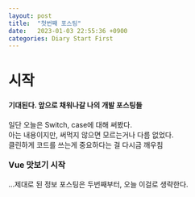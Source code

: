 ```yaml
---
layout: post
title:  "첫번째 포스팅"
date:   2023-01-03 22:55:36 +0900
categories: Diary Start First
---
```

<h1>시작</h1>

<h4>기대된다. 앞으로 채워나갈 나의 개발 포스팅들<br/></h4>

<div>
    <div>일단 오늘은 Switch, case에 대해 써봤다.</div>
    <div>아는 내용이지만, 써먹지 않으면 모르는거나 다름 없었다.</div>
    <div>클린하게 코드를 쓰는게 중요하다는 걸 다시금 깨우침</div>
</div>
<br/>
<div>
    <div style="font-weight: bold; font-size: 16px;">Vue 맛보기 시작 </div>
</div>
<br/>
<div>...제대로 된 정보 포스팅은 두번째부터, 오늘 이걸로 생략한다.</div>